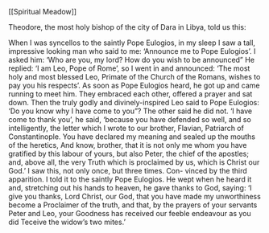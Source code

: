 [[Spiritual Meadow]]
 
Theodore, the most holy bishop of the city of Dara in Libya, told us this:  
 
When I was syncellos to the saintly Pope Eulogios, in my sleep I saw a tall, impressive looking man who said to me: ‘Announce me to Pope Eulogios’. I asked him: ‘Who are you, my lord? How do you wish to be announced” He replied: ‘I am Leo, Pope of Rome’, so I went in and announced: ‘The most holy and most blessed Leo, Primate of the Church of the Romans, wishes to pay you his respects’. As soon as Pope Eulogios heard, he got up and came running to meet him. They embraced each other, offered a prayer and sat down. Then the truly godly and divinely-inspired Leo said to Pope Eulogios: ‘Do you know why I have come to you”? The other said he did not. ‘I have come to thank you’, he said, ‘because you have defended so well, and so intelligently, the letter which I wrote to our brother, Flavian, Patriarch of Constantinople. You have declared my meaning and sealed up the mouths of the heretics, And know, brother, that it is not only me whom you have gratified by this labour of yours, but also Peter, the chief of the apostles; and, above all, the very Truth which is proclaimed by us, which is Christ our God.’ I saw this, not only once, but three times. Con- vinced by the third apparition. I told it to the saintly Pope Eulogios. He wept when he heard it and, stretching out his hands to heaven, he gave thanks to God, saying: ‘I give you thanks, Lord Christ, our God, that you have made my unworthiness become a Proclaimer of the truth, and that, by the prayers of your servants Peter and Leo, your Goodness has received our feeble endeavour as you did Teceive the widow’s two mites.’
